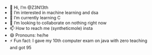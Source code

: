 - 👋 Hi, I’m @Z3N13th
- 👀 I’m interested in machine learning and dsa
- 🌱 I’m currently learning C
- 💞️ I’m looking to collaborate on nothing right now
- 📫 How to reach me (syntheticmole) insta 
- 😄 Pronouns: he/he
- ⚡ Fun fact: I gave my 10th computer exam on java with zero teaching and got 95

<!---
Z3N13th/Z3N13th is a ✨ special ✨ repository because its `README.md` (this file) appears on your GitHub profile.
You can click the Preview link to take a look at your changes.
--->
